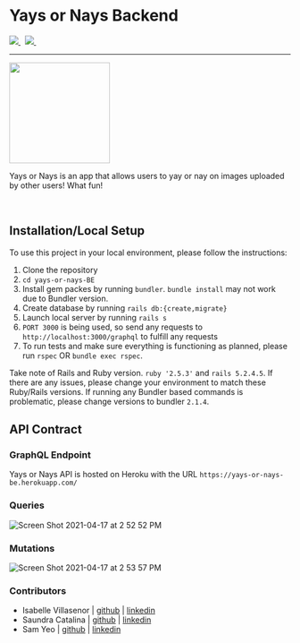 # Yays or Nays Backend
<p align="left">
  <a href ="https://ruby-doc.org/">
    <img src="https://img.shields.io/badge/RUBY-2.5.3-957DAD?style=for-the-badge">
  </a>
  &nbsp;
  <a href="https://guides.rubyonrails.org/">
    <img src="https://img.shields.io/badge/RAILS-5.2.4-957DAD?style=for-the-badge">
  </a>
  &nbsp;
</p>

---

<img src="https://i.ibb.co/ZN4qj8k/yaysornays.png" width="180">
<p>Yays or Nays is an app that allows users to yay or nay on images uploaded by other users! What fun!</p>

<br/>

## Installation/Local Setup
To use this project in your local environment, please follow the instructions:

  1. Clone the repository
  2. `cd yays-or-nays-BE`
  3. Install gem packes by running `bundler`. `bundle install` may not work due to Bundler version.
  4. Create database by running `rails db:{create,migrate}`
  5. Launch local server by running `rails s`
  6. `PORT 3000` is being used, so send any requests to `http://localhost:3000/graphql` to fulfill any requests
  7. To run tests and make sure everything is functioning as planned, please run `rspec` OR `bundle exec rspec`.

Take note of Rails and Ruby version. `ruby '2.5.3'` and `rails 5.2.4.5`. If there are any issues, please change your environment to match these Ruby/Rails versions. If running any Bundler based commands is problematic, please change versions to bundler `2.1.4`.

## API Contract
### GraphQL Endpoint
Yays or Nays API is hosted on Heroku with the URL `https://yays-or-nays-be.herokuapp.com/`

### Queries

![Screen Shot 2021-04-17 at 2 52 52 PM](https://user-images.githubusercontent.com/68261312/115126494-98a32a80-9f8c-11eb-870f-dbd8abb13e51.png)

### Mutations

![Screen Shot 2021-04-17 at 2 53 57 PM](https://user-images.githubusercontent.com/68261312/115126509-bf616100-9f8c-11eb-968a-cf044f89d01e.png)

### Contributors
-   Isabelle Villasenor | [github](https://github.com/isabellevillasenor) \| [linkedin](https://www.linkedin.com/in/isabelle-villasenor/)
-   Saundra Catalina | [github](https://github.com/saundracatalina) \| [linkedin](https://www.linkedin.com/in/saundra-catalina/)
-   Sam Yeo | [github](https://github.com/SK-Sam) \| [linkedin](https://www.linkedin.com/in/samuel-horishin-yeo/)